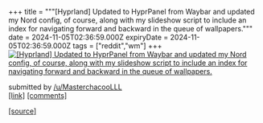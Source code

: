 +++
title = """[Hyprland] Updated to HyprPanel from Waybar and updated my Nord config, of course, along with my slideshow script to include an index for navigating forward and backward in the queue of wallpapers."""
date = 2024-11-05T02:36:59.000Z
expiryDate = 2024-11-05T02:36:59.000Z
tags = ["reddit","wm"]
+++
[![[Hyprland] Updated to HyprPanel from Waybar and updated my Nord config, of course, along with my slideshow script to include an index for navigating forward and backward in the queue of wallpapers.](https://external-preview.redd.it/NDJmZjhoNm10enlkMYrRrzrdjGLvPf8gbtyxjYXy7-xaXfdjWl35AVYVh-B0.png?width=640&crop=smart&auto=webp&s=0564a5655cafd668bab8e00883812f006f65f3df "[Hyprland] Updated to HyprPanel from Waybar and updated my Nord config, of course, along with my slideshow script to include an index for navigating forward and backward in the queue of wallpapers.")](https://www.reddit.com/r/unixporn/comments/1gjwjij/hyprland_updated_to_hyprpanel_from_waybar_and/)

submitted by [/u/MasterchacooLLL](https://www.reddit.com/user/MasterchacooLLL)  
[\[link\]](https://v.redd.it/bgcbwa6mtzyd1) [\[comments\]](https://www.reddit.com/r/unixporn/comments/1gjwjij/hyprland_updated_to_hyprpanel_from_waybar_and/)

[[source]](https://www.reddit.com/r/unixporn/comments/1gjwjij/hyprland_updated_to_hyprpanel_from_waybar_and/)
